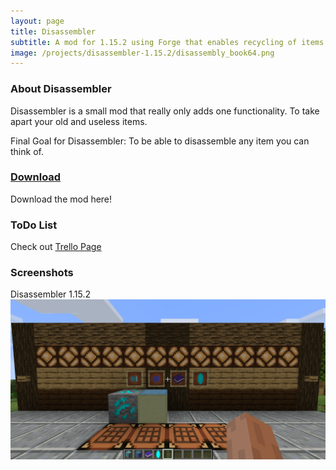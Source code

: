 ```yaml
---
layout: page
title: Disassembler
subtitle: A mod for 1.15.2 using Forge that enables recycling of items in Minecraft
image: /projects/disassembler-1.15.2/disassembly_book64.png
---
```

### About Disassembler
Disassembler is a small mod that really only adds one functionality. To take apart your old and useless items.

Final Goal for Disassembler:
To be able to disassemble any item you can think of.


### [Download](/projects/disassembler-1.15.2/download)
Download the mod here!

### ToDo List
Check out [Trello Page](https://trello.com/b/hJVwHymJ/disassembler-project)

### Screenshots
Disassembler 1.15.2
[![Disassembler 1.15.2](/projects/disassembler-1.15.2/screenshots/disassembler-1.15.2-0.1.0-pre2.png "Disassembler 1.15.2")](/projects/disassembler-1.15.2/screenshots/disassembler-1.15.2-0.1.0-pre2.png)
